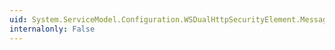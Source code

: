 ```yaml
---
uid: System.ServiceModel.Configuration.WSDualHttpSecurityElement.Message
internalonly: False
---
```

